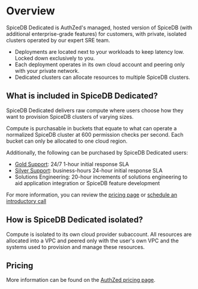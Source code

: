 # Overview

SpiceDB Dedicated is AuthZed's managed, hosted version of SpiceDB (with additional enterprise-grade features) for customers, with private, isolated clusters operated by our expert SRE team.

- Deployments are located next to your workloads to keep latency low. Locked down exclusively to you.
- Each deployment operates in its own cloud account and peering only with your private network.
- Dedicated clusters can allocate resources to multiple SpiceDB clusters.

## What is included in SpiceDB Dedicated?

SpiceDB Dedicated delivers raw compute where users choose how they want to provision SpiceDB clusters of varying sizes.

Compute is purchasable in buckets that equate to what can operate a normalized SpiceDB cluster at 600 permission checks per second.
Each bucket can only be allocated to one cloud region.

Additionally, the following can be purchased by SpiceDB Dedicated users:

- [Gold Support]: 24/7 1-hour initial response SLA
- [Silver Support]: business-hours 24-hour initial response SLA
- Solutions Engineering: 20-hour increments of solutions engineering to aid application integration or SpiceDB feature development

For more information, you can review the [pricing page] or [schedule an introductory call]

[gold support]: /support#gold-support
[silver support]: /support#silver-support
[pricing page]: https://authzed.com/pricing
[schedule an introductory call]: https://authzed.com/contact/?utm_source=docs

## How is SpiceDB Dedicated isolated?

Compute is isolated to its own cloud provider subaccount.
All resources are allocated into a VPC and peered only with the user's own VPC and the systems used to provision and manage these resources.

## Pricing

More information can be found on the [AuthZed pricing page].

[authzed pricing page]: https://authzed.com/pricing
